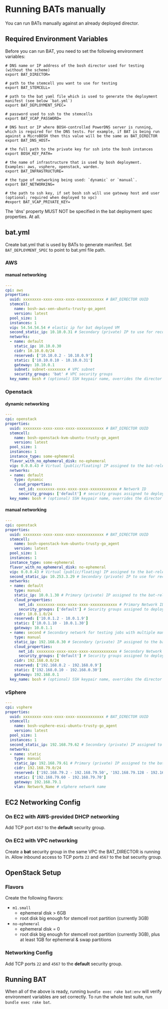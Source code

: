 # Running BATs manually

You can run BATs manually against an already deployed director.

## Required Environment Variables

Before you can run BAT, you need to set the following environment variables:

```
# DNS name or IP address of the bosh director used for testing (without the scheme)
export BAT_DIRECTOR=

# path to the stemcell you want to use for testing
export BAT_STEMCELL=

# path to the bat yaml file which is used to generate the deployment manifest (see below `bat.yml`)
export BAT_DEPLOYMENT_SPEC=

# password used to ssh to the stemcells
export BAT_VCAP_PASSWORD=

# DNS host or IP where BOSH-controlled PowerDNS server is running, which is required for the DNS tests. For example, if BAT is being run against a MicroBOSH then this value will be the same as BAT_DIRECTOR
export BAT_DNS_HOST=

# the full path to the private key for ssh into the bosh instances
export BOSH_KEY_PATH=

# the name of infrastructure that is used by bosh deployment. Examples: aws, vsphere, openstack, warden.
export BAT_INFRASTRUCTURE=

# the type of networking being used: `dynamic` or `manual`.
export BAT_NETWORKING=

# the path to ssh key, if set bosh ssh will use gateway host and user (optional; required when deployed to vpc)
#export BAT_VCAP_PRIVATE_KEY=
```

The 'dns' property MUST NOT be specified in the bat deployment spec properties. At all.

## bat.yml

Create bat.yml that is used by BATs to generate manifest. Set `BAT_DEPLOYMENT_SPEC` to point to bat.yml file path.

### AWS

#### manual networking

```yaml
---
cpi: aws
properties:
  uuid: xxxxxxxx-xxxx-xxxx-xxxx-xxxxxxxxxxxx # BAT_DIRECTOR UUID
  stemcell:
    name: bosh-aws-xen-ubuntu-trusty-go_agent
    version: latest
  pool_size: 1
  instances: 1
  vip: 54.54.54.54 # elastic ip for bat deployed VM
  second_static_ip: 10.10.0.31 # Secondary (private) IP to use for reconfiguring networks, must be in the primary network & different from static_ip
  networks:
  - name: default
    static_ip: 10.10.0.30
    cidr: 10.10.0.0/24
    reserved: ['10.10.0.2 - 10.10.0.9']
    static: ['10.10.0.10 - 10.10.0.31']
    gateway: 10.10.0.1
    subnet: subnet-xxxxxxxx # VPC subnet
    security_groups: 'bat' # VPC security groups
  key_name: bosh # (optional) SSH keypair name, overrides the director's default_key_name setting
```

### Openstack

#### dynamic networking

```yaml
---
cpi: openstack
properties:
  uuid: xxxxxxxx-xxxx-xxxx-xxxx-xxxxxxxxxxxx # BAT_DIRECTOR UUID
  stemcell:
    name: bosh-openstack-kvm-ubuntu-trusty-go_agent
    version: latest
  pool_size: 1
  instances: 1
  instance_type: some-ephemeral
  flavor_with_no_ephemeral_disk: no-ephemeral
  vip: 0.0.0.43 # Virtual (public/floating) IP assigned to the bat-release job vm ('static' network), for ssh testing
  networks:
  - name: default
    type: dynamic
    cloud_properties:
      net_id: xxxxxxxx-xxxx-xxxx-xxxx-xxxxxxxxxxxx # Network ID
      security_groups: ['default'] # security groups assigned to deployed VMs
  key_name: bosh # (optional) SSH keypair name, overrides the director's default_key_name setting
```

#### manual networking

```yaml
---
cpi: openstack
properties:
  uuid: xxxxxxxx-xxxx-xxxx-xxxx-xxxxxxxxxxxx # BAT_DIRECTOR UUID
  stemcell:
    name: bosh-openstack-kvm-ubuntu-trusty-go_agent
    version: latest
  pool_size: 1
  instances: 1
  instance_type: some-ephemeral
  flavor_with_no_ephemeral_disk: no-ephemeral
  vip: 0.0.0.43 # Virtual (public/floating) IP assigned to the bat-release job vm ('static' network), for ssh testing
  second_static_ip: 10.253.3.29 # Secondary (private) IP to use for reconfiguring networks, must be in the primary network & different from static_ip
  networks:
  - name: default
    type: manual
    static_ip: 10.0.1.30 # Primary (private) IP assigned to the bat-release job vm (primary NIC), must be in the primary static range
    cloud_properties:
      net_id: xxxxxxxx-xxxx-xxxx-xxxx-xxxxxxxxxxxx # Primary Network ID
      security_groups: ['default'] # Security groups assigned to deployed VMs
    cidr: 10.0.1.0/24
    reserved: ['10.0.1.2 - 10.0.1.9']
    static: ['10.0.1.10 - 10.0.1.30']
    gateway: 10.0.1.1
  - name: second # Secondary network for testing jobs with multiple manual networks
    type: manual
    static_ip: 192.168.0.30 # Secondary (private) IP assigned to the bat-release job vm (secondary NIC)
    cloud_properties:
      net_id: xxxxxxxx-xxxx-xxxx-xxxx-xxxxxxxxxxxx # Secondary Network ID
      security_groups: ['default'] # Security groups assigned to deployed VMs
    cidr: 192.168.0.0/24
    reserved: ['192.168.0.2 - 192.168.0.9']
    static: ['192.168.0.10 - 192.168.0.30']
    gateway: 192.168.0.1
  key_name: bosh # (optional) SSH keypair name, overrides the director's default_key_name setting
```

### vSphere

```yaml
---
cpi: vsphere
properties:
  uuid: xxxxxxxx-xxxx-xxxx-xxxx-xxxxxxxxxxxx # BAT_DIRECTOR UUID
  stemcell:
    name: bosh-vsphere-esxi-ubuntu-trusty-go_agent
    version: latest
  pool_size: 1
  instances: 1
  second_static_ip: 192.168.79.62 # Secondary (private) IP assigned to the bat-release job vm, used for testing network reconfiguration, must be in the primary network & different from static_ip
  networks:
  - name: static
    type: manual
    static_ip: 192.168.79.61 # Primary (private) IP assigned to the bat-release job vm, must be in the static range
    cidr: 192.168.79.0/24
    reserved: ['192.168.79.2 - 192.168.79.50', '192.168.79.128 - 192.168.79.254'] # multiple reserved ranges are allowed but optional
    static: ['192.168.79.60 - 192.168.79.70']
    gateway: 192.168.79.1
    vlan: Network_Name # vSphere network name
```

## EC2 Networking Config

### On EC2 with AWS-provided DHCP networking

Add TCP port `4567` to the **default** security group.

### On EC2 with VPC networking

Create a **bat** security group in the same VPC the BAT_DIRECTOR is running in. Allow inbound access to TCP ports
 `22` and `4567` to the bat security group.

## OpenStack Setup

### Flavors

Create the following flavors:

* `m1.small`
    * ephemeral disk > 6GB
    * root disk big enough for stemcell root partition (currently 3GB)
* `no-ephemeral`
    * ephemeral disk = 0
    * root disk big enough for stemcell root partition (currently 3GB), plus at least 1GB for ephemeral & swap partitions

### Networking Config

Add TCP ports `22` and `4567` to the **default** security group.

## Running BAT

When all of the above is ready, running `bundle exec rake bat:env` will verify environment variables are set correctly.
To run the whole test suite, run `bundle exec rake bat`.
